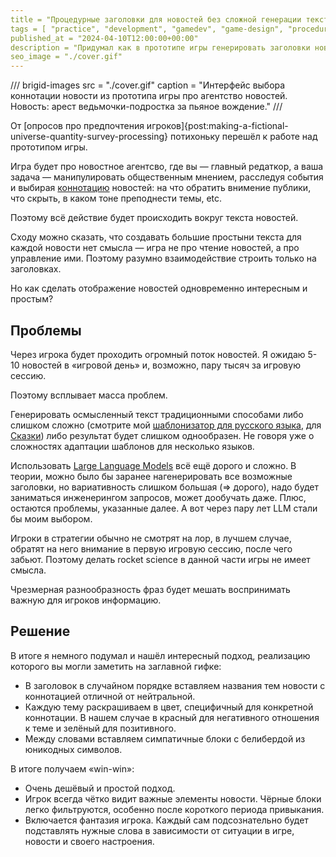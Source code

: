 ```yaml
---
title = "Процедурные заголовки для новостей без сложной генерации текста"
tags = [ "practice", "development", "gamedev", "game-design", "procedural-content-generation", "world-builders"]
published_at = "2024-04-10T12:00:00+00:00"
description = "Придумал как в прототипе игры генерировать заголовки новостей без сложной генерации текста."
seo_image = "./cover.gif"
---
```


/// brigid-images
src = "./cover.gif"
caption = "Интерфейс выбора коннотации новости из прототипа игры про агентство новостей. Новость: арест ведьмочки-подростка за пьяное вождение."
///

От [опросов про предпочтения игроков]{post:making-a-fictional-universe-quantity-survey-processing} потихоньку перешёл к работе над прототипом игры.

Игра будет про новостное агентсво, где вы — главный редаткор, а ваша задача — манипулировать общественным мнением, расследуя события и выбирая [коннотацию](https://ru.wikipedia.org/wiki/Коннотация) новостей: на что обратить внимение публики, что скрыть, в каком тоне преподнести темы, etc.

Поэтому всё действие будет происходить вокруг текста новостей.

Сходу можно сказать, что создавать большие простыни текста для каждой новости нет смысла — игра не про чтение новостей, а про управление ими. Поэтому разумно взаимодействие строить только на заголовках.

Но как сделать отображение новостей одновременно интересным и простым?

<!-- more -->

## Проблемы

Через игрока будет проходить огромный поток новостей. Я ожидаю 5-10 новостей в «игровой день» и, возможно, пару тысяч за игровую сессию.

Поэтому всплывает масса проблем.

Генерировать осмысленный текст традиционными способами либо слишком сложно (смотрите мой [шаблонизатор для русского языка](https://github.com/the-tale/utg), для [Сказки](https://the-tale.org/)) либо результат будет слишком однообразен. Не говоря уже о сложностях адаптации шаблонов для несколько языков.

Использовать [Large Language Models](https://ru.wikipedia.org/wiki/Большая_языковая_модель) всё ещё дорого и сложно. В теории, можно было бы заранее нагенерировать все возможные заголовки, но вариативность слишком большая (=> дорого), надо будет заниматься инженерингом запросов, может дообучать даже. Плюс, остаются проблемы, указанные далее. А вот через пару лет LLM стали бы моим выбором.

Игроки в стратегии обычно не смотрят на лор, в лучшем случае, обратят на него внимание в первую игровую сессию, после чего забьют. Поэтому делать rocket science в данной части игры не имеет смысла.

Чрезмерная разнообразность фраз будет мешать воспринимать важную для игроков информацию.

## Решение

В итоге я немного подумал и нашёл интересный подход, реализацию которого вы могли заметить на заглавной гифке:

- В заголовок в случайном порядке вставляем названия тем новости с коннотацией отличной от нейтральной.
- Каждую тему раскрашиваем в цвет, специфичный для конкретной коннотации. В нашем случае в красный для негативного отношения к теме и зелёный для позитивного.
- Между словами вставляем симпатичные блоки с белибердой из юникодных символов.

В итоге получаем «win-win»:

- Очень дешёвый и простой подход.
- Игрок всегда чётко видит важные элементы новости. Чёрные блоки легко фильтруются, особенно после короткого периода привыкания.
- Включается фантазия игрока. Каждый сам подсознательно будет подставлять нужные слова в зависимости от ситуации в игре, новости и своего настроения.
